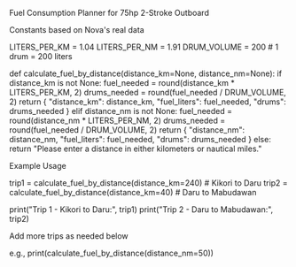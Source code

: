 Fuel Consumption Planner for 75hp 2-Stroke Outboard

Constants based on Nova's real data

LITERS_PER_KM = 1.04 LITERS_PER_NM = 1.91 DRUM_VOLUME = 200  # 1 drum = 200 liters

def calculate_fuel_by_distance(distance_km=None, distance_nm=None): if distance_km is not None: fuel_needed = round(distance_km * LITERS_PER_KM, 2) drums_needed = round(fuel_needed / DRUM_VOLUME, 2) return { "distance_km": distance_km, "fuel_liters": fuel_needed, "drums": drums_needed } elif distance_nm is not None: fuel_needed = round(distance_nm * LITERS_PER_NM, 2) drums_needed = round(fuel_needed / DRUM_VOLUME, 2) return { "distance_nm": distance_nm, "fuel_liters": fuel_needed, "drums": drums_needed } else: return "Please enter a distance in either kilometers or nautical miles."

Example Usage

trip1 = calculate_fuel_by_distance(distance_km=240)  # Kikori to Daru trip2 = calculate_fuel_by_distance(distance_km=40)   # Daru to Mabudawan

print("Trip 1 - Kikori to Daru:", trip1) print("Trip 2 - Daru to Mabudawan:", trip2)

Add more trips as needed below

e.g., print(calculate_fuel_by_distance(distance_nm=50))

